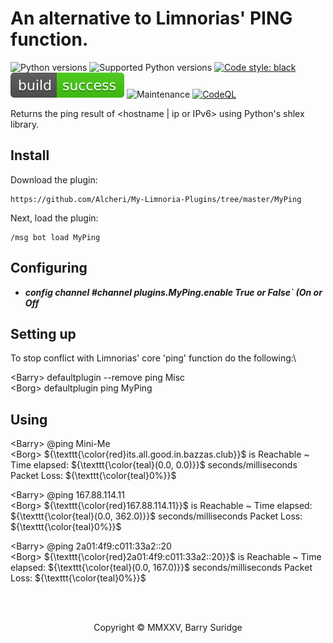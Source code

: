 # An alternative to Limnorias' PING function.

![Python versions](https://img.shields.io/badge/Python-version-blue) ![Supported Python versions](https://img.shields.io/badge/3.9%2C%203.10%2C%203.11%2C%203.12%2C%203.13-blue.svg) [![Code style: black](https://img.shields.io/badge/code%20style-black-black)](https://github.com/psf/black) ![Build Status](https://github.com/Alcheri/My-Limnoria-Plugins/blob/master/img/status.svg) ![Maintenance](https://img.shields.io/badge/Maintained%3F-yes-green.svg) [![CodeQL](https://github.com/Alcheri/Weather/actions/workflows/github-code-scanning/codeql/badge.svg)](https://github.com/Alcheri/Weather/actions/workflows/github-code-scanning/codeql)

Returns the ping result of <hostname | ip or IPv6> using Python's shlex library.

## Install

Download the plugin:

```plaintext
https://github.com/Alcheri/My-Limnoria-Plugins/tree/master/MyPing
```

Next, load the plugin:

```plaintext
/msg bot load MyPing
```

## Configuring

* **_config channel #channel plugins.MyPing.enable True or False` (On or Off_**

## Setting up

To stop conflict with Limnorias' core 'ping' function do the following:\

\<Barry\> defaultplugin --remove ping Misc\
\<Borg\> defaultplugin ping MyPing

## Using
<!-- LaTeX text formatting (colour) -->
\<Barry\> @ping Mini-Me\
\<Borg\>  ${\texttt{\color{red}its.all.good.in.bazzas.club}}$ is Reachable ~ Time elapsed: ${\texttt{\color{teal}(0.0, 0.0)}}$ seconds/milliseconds Packet Loss: ${\texttt{\color{teal}0%}}$

\<Barry\> @ping 167.88.114.11\
\<Borg\>  ${\texttt{\color{red}167.88.114.11}}$ is Reachable ~ Time elapsed: ${\texttt{\color{teal}(0.0, 362.0)}}$ seconds/milliseconds Packet Loss: ${\texttt{\color{teal}0%}}$

\<Barry\> @ping 2a01:4f9:c011:33a2::20\
\<Borg\>  ${\texttt{\color{red}2a01:4f9:c011:33a2::20}}$ is Reachable ~ Time elapsed: ${\texttt{\color{teal}(0.0, 167.0)}}$ seconds/milliseconds Packet Loss: ${\texttt{\color{teal}0%}}$

<br><br>
<p align="center">Copyright © MMXXV, Barry Suridge</p>
